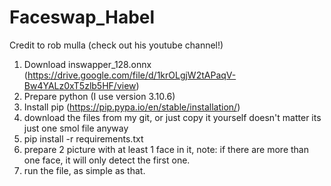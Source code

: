 # Faceswap_Habel
Credit to rob mulla (check out his youtube channel!)
1. Download inswapper_128.onnx (https://drive.google.com/file/d/1krOLgjW2tAPaqV-Bw4YALz0xT5zlb5HF/view)
2. Prepare python (I use version 3.10.6)
3. Install pip (https://pip.pypa.io/en/stable/installation/)
4. download the files from my git, or just copy it yourself doesn't matter its just one smol file anyway
5. pip install -r requirements.txt
6. prepare 2 picture with at least 1 face in it, note: if there are more than one face, it will only detect the first one.
7. run the file, as simple as that. 
